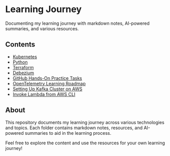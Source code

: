 # Learning Journey

Documenting my learning journey with markdown notes, AI-powered summaries, and various resources.

## Contents

- [Kubernetes](kubernetes/)
- [Python](python/)
- [Terraform](terraform/)
- [Debezium](Debezium.MD)
- [GitHub Hands-On Practice Tasks](GitHub_HandsOn_Practice_Tasks.md)
- [OpenTelemetry Learning Roadmap](OpenTelemetry_Learning_Roadmap.md)
- [Setting Up Kafka Cluster on AWS](Setting_Up_Kafka_Cluster_on_AWS.md)
- [Invoke Lambda from AWS CLI](invokde_lambda_from_aws_cli.md)

## About

This repository documents my learning journey across various technologies and topics. Each folder contains markdown notes, resources, and AI-powered summaries to aid in the learning process.

Feel free to explore the content and use the resources for your own learning journey!
